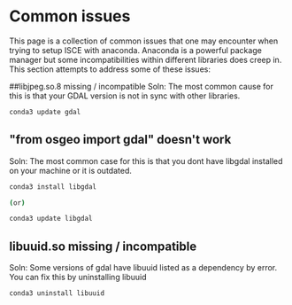 # Common issues

This page is a collection of common issues that one may encounter when trying to setup ISCE with anaconda.
Anaconda is a powerful package manager but some incompatibilities within different libraries does creep in.
This section attempts to address some of these issues:

##libjpeg.so.8 missing / incompatible
Soln:
The most common cause for this is that your GDAL version is not in sync with other libraries. 

```bash
conda3 update gdal
```

##  "from osgeo import gdal" doesn't work
Soln:
The most common case for this is that you dont have libgdal installed on your machine or it is outdated.

```bash
conda3 install libgdal

(or)

conda3 update libgdal
```

## libuuid.so missing / incompatible
Soln:
Some versions of gdal have libuuid listed as a dependency by error. You can fix this by uninstalling libuuid

```bash
conda3 uninstall libuuid
```
